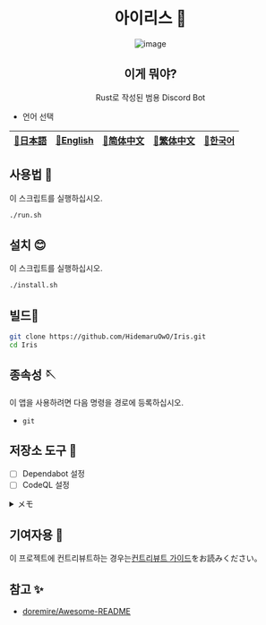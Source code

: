 <div align="center">

# 아이리스 🎃

<!-- s;HidemaruOwO/Iris;User/Repository;g -->

<!-- [![Test CLI](https://github.com/HidemaruOwO/Iris/actions/workflows/test.yml/badge.svg)](https://github.com/HidemaruOwO/Iris/actions/workflows/test.yml) -->

<!-- ![最終コミット](https://img.shields.io/github/last-commit/HidemaruOwO/Iris?style=flat-square) -->

<!-- ![リポジトリのスター](https://img.shields.io/github/stars/HidemaruOwO/Iris?style=flat-square) -->

<!-- ![問題](https://img.shields.io/github/issues/HidemaruOwO/Iris?style=flat-square) -->

<!-- ![オープンな問題](https://img.shields.io/github/issues-raw/HidemaruOwO/Iris?style=flat-square) -->

<!-- ![バグの問題](https://img.shields.io/github/issues/HidemaruOwO/Iris/bug?style=flat-square) -->

![image](https://user-images.githubusercontent.com/82384920/269208322-7155e5c7-fc40-40fb-9b1f-1f11d5d78ddd.png)

## 이게 뭐야?

Rust로 작성된 범용 Discord Bot

</div>

-   언어 선택

<table>
  <thead>
    <tr>
      <th style="text-align:center"><a href="README.md">🎌日本語</a></th>
      <th style="text-align:center"><a href="README.en.md">🤡English</a></th>
      <th style="text-align:center"><a href="README.zh-CN.md">🐉简体中文</a></th>
      <th style="text-align:center"><a href="README.zh-TW.md">🍜繁体中文</a></th>
      <th style="text-align:center"><a href="README.ko.md">🌸한국어</a></th>
    </tr>
  </thead>
</table>

## 사용법 💨

이 스크립트를 실행하십시오.

```bash
./run.sh
```

## 설치 😊

이 스크립트를 실행하십시오.

```bash
./install.sh
```

## 빌드🔨

```bash
git clone https://github.com/HidemaruOwO/Iris.git
cd Iris
```

## 종속성 🪡

이 앱을 사용하려면 다음 명령을 경로에 등록하십시오.

-   `git`

## 저장소 도구 🔧

-   [ ] Dependabot 설정
-   [ ] CodeQL 설정

<details>
<summary>メモ</summary>

-   Dependabot 설정
    -   `.github/dependabot.yml`의`package-ecosystem`에 값 설정(예: npm,yarn,pip)
-   CodeQL 설정
    -   <https://dev.classmethod.jp/articles/github-code-scanning/>
    -   [対応言語](https://codeql.github.com/docs/codeql-overview/supported-languages-and-frameworks/)

</details>

## 기여자용 🤝

이 프로젝트에 컨트리뷰트하는 경우는[컨트리뷰트 가이드](docs/README.md)をお読みください。

## 참고 ✨

-   [doremire/Awesome-README](https://github.com/doremire/Awesome-README)
